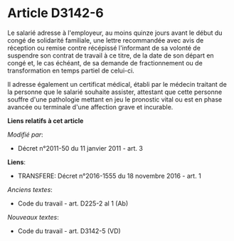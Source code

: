 # Article D3142-6

Le salarié adresse à l'employeur, au moins quinze jours avant le début du congé de solidarité familiale, une lettre
recommandée avec avis de réception ou remise contre récépissé l'informant de sa volonté de  suspendre son contrat de travail
à ce titre, de la date de son départ en congé et, le cas échéant, de sa demande de fractionnement ou de transformation en
temps partiel de celui-ci.

Il adresse également un certificat médical, établi par le médecin traitant de la personne que le salarié souhaite assister,
attestant que cette personne souffre d'une pathologie mettant en jeu le pronostic vital ou est en phase avancée ou terminale
d'une affection grave et incurable.

**Liens relatifs à cet article**

_Modifié par_:

  - Décret n°2011-50 du 11 janvier 2011 - art. 3

**Liens**:

  - TRANSFERE: Décret n°2016-1555 du 18 novembre 2016 - art. 1

_Anciens textes_:

  - Code du travail - art. D225-2 al 1 (Ab)

_Nouveaux textes_:

  - Code du travail - art. D3142-5 (VD)
